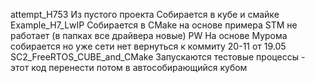 attempt_H753                  Из пустого проекта Собирается в кубе и смайке
Example_H7_LwIP               Собирается в CMake на основе примера STM не работает (в папках все драйвера новые)
PW                            На основе Мурома собирается но уже сети нет вернуться к коммиту 20-11 от 19.05
SC2_FreeRTOS_CUBE_and_CMake   Запускаются тестовые процессы - этот код перенести потом в автособирающийся кубом
